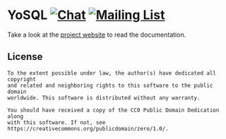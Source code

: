 # YoSQL [![Chat](https://img.shields.io/badge/matrix-%23yosql:matrix.org-brightgreen.svg?style=social&label=Matrix)](https://matrix.to/#yosql:matrix.org) [![Mailing List](https://img.shields.io/badge/email-yosql%40metio.groups.io%20-brightgreen.svg?style=social&label=Mail)](https://metio.groups.io/g/yosql/topics)

Take a look at the [project website](https://yosql.projects.metio.wtf/) to read the documentation.

## License

```
To the extent possible under law, the author(s) have dedicated all copyright
and related and neighboring rights to this software to the public domain
worldwide. This software is distributed without any warranty.

You should have received a copy of the CC0 Public Domain Dedication along
with this software. If not, see https://creativecommons.org/publicdomain/zero/1.0/.
```

